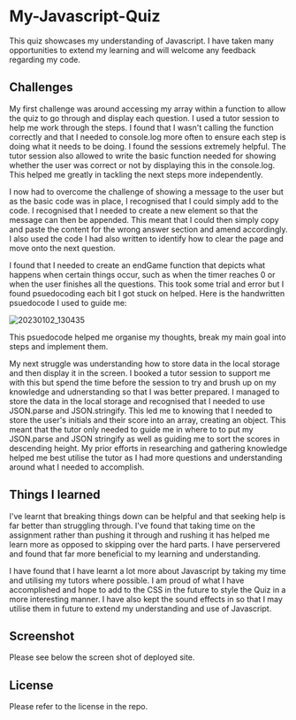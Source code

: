 # My-Javascript-Quiz

This quiz showcases my understanding of Javascript. I have taken many opportunities to extend my learning and will welcome any feedback regarding my code.

## Challenges

My first challenge was around accessing my array within a function to allow the quiz to go through and display each question. I used a tutor session to help me work through the steps. I found that I wasn't calling the function correctly and that I needed to console.log more often to ensure each step is doing what it needs to be doing. I found the sessions extremely helpful. The tutor session also allowed to write the basic function needed for showing whether the user was correct or not by displaying this in the console.log. This helped me greatly in tackling the next steps more independently.

I now had to overcome the challenge of showing a message to the user but as the basic code was in place, I recognised that I could simply add to the code. I recognised that I needed to create a new element so that the message can then be appended. This meant that I could then simply copy and paste the content for the wrong answer section and amend accordingly. I also used the code I had also written to identify how to clear the page and move onto the next question.

I found that I needed to create an endGame function that depicts what happens when certain things occur, such as when the timer reaches 0 or when the user finishes all the questions. This took some trial and error but I found psuedocoding each bit I got stuck on helped. Here is the handwritten psuedocode I used to guide me:

![20230102_130435](https://user-images.githubusercontent.com/115502589/210237026-4cb3738c-e94e-4219-825f-ef5ae02700ad.jpg)

This psuedocode helped me organise my thoughts, break my main goal into steps and implement them.

My next struggle was understanding how to store data in the local storage and then display it in the screen. I booked a tutor session to support me with this but spend the time before the session to try and brush up on my knowledge and udnerstanding so that I was better prepared. I managed to store the data in the local storage and recognised that I needed to use JSON.parse and JSON.stringify. This led me to knowing that I needed to store the user's initials and their score into an array, creating an object. This meant that the tutor only needed to guide me in where to to put my JSON.parse and JSON stringify as well as guiding me to sort the scores in descending height. My prior efforts in researching and gathering knowledge helped me best utilise the tutor as I had more questions and understanding around what I needed to accomplish.

## Things I learned

I've learnt that breaking things down can be helpful and that seeking help is far better than struggling through. I've found that taking time on the assignment rather than pushing it through and rushing it has helped me learn more as opposed to skipping over the hard parts. I have perservered and found that far more beneficial to my learning and understanding.

I have found that I have learnt a lot more about Javascript by taking my time and utilising my tutors where possible. I am proud of what I have accomplished and hope to add to the CSS in the future to style the Quiz in a more interesting manner. I have also kept the sound effects in so that I may utilise them in future to extend my understanding and use of Javascript.

## Screenshot

Please see below the screen shot of deployed site.

## License
Please refer to the license in the repo.
